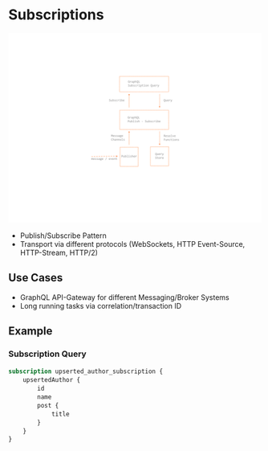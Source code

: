 # Subscriptions

![Subscriptions](subscription.png)

* Publish/Subscribe Pattern
* Transport via different protocols (WebSockets, HTTP Event-Source, HTTP-Stream, HTTP/2)

## Use Cases

* GraphQL API-Gateway for different Messaging/Broker Systems
* Long running tasks via correlation/transaction ID

## Example

### Subscription Query

```graphql
subscription upserted_author_subscription {
    upsertedAuthor {
        id
        name
        post {
            title
        }
    }
}
```